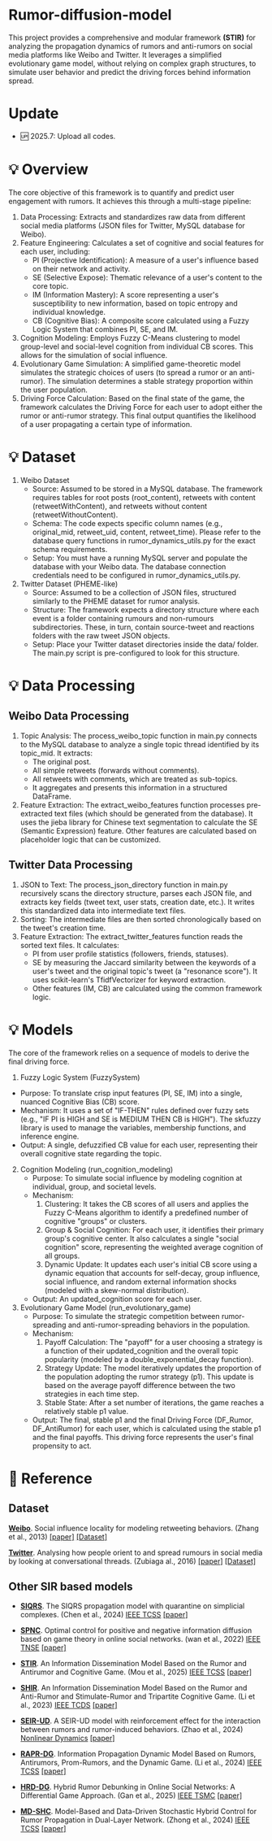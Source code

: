 # Rumor-diffusion-model
This project provides a comprehensive and modular framework **(STIR)** for analyzing the propagation dynamics of rumors and anti-rumors on social media platforms like Weibo and Twitter. It leverages a simplified evolutionary game model, without relying on complex graph structures, to simulate user behavior and predict the driving forces behind information spread.

# Update
- :up: 2025.7: Upload all codes.

# :bulb: Overview
The core objective of this framework is to quantify and predict user engagement with rumors. It achieves this through a multi-stage pipeline:
1. Data Processing: Extracts and standardizes raw data from different social media platforms (JSON files for Twitter, MySQL database for Weibo).
2. Feature Engineering: Calculates a set of cognitive and social features for each user, including:
    - PI (Projective Identification): A measure of a user's influence based on their network and activity.
    - SE (Selective Expose): Thematic relevance of a user's content to the core topic.
    - IM (Information Mastery): A score representing a user's susceptibility to new information, based on topic entropy and individual knowledge.
    - CB (Cognitive Bias): A composite score calculated using a Fuzzy Logic System that combines PI, SE, and IM.
3. Cognition Modeling: Employs Fuzzy C-Means clustering to model group-level and social-level cognition from individual CB scores. This allows for the simulation of social influence.
4. Evolutionary Game Simulation: A simplified game-theoretic model simulates the strategic choices of users (to spread a rumor or an anti-rumor). The simulation determines a stable strategy proportion within the user population.
5. Driving Force Calculation: Based on the final state of the game, the framework calculates the Driving Force for each user to adopt either the rumor or anti-rumor strategy. This final output quantifies the likelihood of a user propagating a certain type of information.

# :bulb: Dataset
1. Weibo Dataset
    - Source: Assumed to be stored in a MySQL database. The framework requires tables for root posts (root_content), retweets with content (retweetWithContent), and retweets without content (retweetWithoutContent).
    - Schema: The code expects specific column names (e.g., original_mid, retweet_uid, content, retweet_time). Please refer to the database query functions in rumor_dynamics_utils.py for the exact schema requirements.
    - Setup: You must have a running MySQL server and populate the database with your Weibo data. The database connection credentials need to be configured in rumor_dynamics_utils.py.
2. Twitter Dataset (PHEME-like)
    - Source: Assumed to be a collection of JSON files, structured similarly to the PHEME dataset for rumor analysis.
    - Structure: The framework expects a directory structure where each event is a folder containing rumours and non-rumours subdirectories. These, in turn, contain source-tweet and reactions folders with the raw tweet JSON objects.
    - Setup: Place your Twitter dataset directories inside the data/ folder. The main.py script is pre-configured to look for this structure.

# :bulb: Data Processing
## Weibo Data Processing
1. Topic Analysis: The process_weibo_topic function in main.py connects to the MySQL database to analyze a single topic thread identified by its topic_mid. It extracts:
    - The original post.
    - All simple retweets (forwards without comments).
    - All retweets with comments, which are treated as sub-topics.
    - It aggregates and presents this information in a structured DataFrame.
2. Feature Extraction: The extract_weibo_features function processes pre-extracted text files (which should be generated from the database). It uses the jieba library for Chinese text segmentation to calculate the SE (Semantic Expression) feature. Other features are calculated based on placeholder logic that can be customized.

## Twitter Data Processing
1. JSON to Text: The process_json_directory function in main.py recursively scans the directory structure, parses each JSON file, and extracts key fields (tweet text, user stats, creation date, etc.). It writes this standardized data into intermediate text files.
2. Sorting: The intermediate files are then sorted chronologically based on the tweet's creation time.
3. Feature Extraction: The extract_twitter_features function reads the sorted text files. It calculates:
    - PI from user profile statistics (followers, friends, statuses).
    - SE by measuring the Jaccard similarity between the keywords of a user's tweet and the original topic's tweet (a "resonance score"). It uses scikit-learn's TfidfVectorizer for keyword extraction.
    - Other features (IM, CB) are calculated using the common framework logic.

# :bulb: Models
The core of the framework relies on a sequence of models to derive the final driving force.
1. Fuzzy Logic System (FuzzySystem)
- Purpose: To translate crisp input features (PI, SE, IM) into a single, nuanced Cognitive Bias (CB) score.
- Mechanism: It uses a set of "IF-THEN" rules defined over fuzzy sets (e.g., "IF PI is HIGH and SE is MEDIUM THEN CB is HIGH"). The skfuzzy library is used to manage the variables, membership functions, and inference engine.
- Output: A single, defuzzified CB value for each user, representing their overall cognitive state regarding the topic.
2. Cognition Modeling (run_cognition_modeling)
    - Purpose: To simulate social influence by modeling cognition at individual, group, and societal levels.
    - Mechanism:
        1. Clustering: It takes the CB scores of all users and applies the Fuzzy C-Means algorithm to identify a predefined number of cognitive "groups" or clusters.
        2. Group & Social Cognition: For each user, it identifies their primary group's cognitive center. It also calculates a single "social cognition" score, representing the weighted average cognition of all groups.
        3. Dynamic Update: It updates each user's initial CB score using a dynamic equation that accounts for self-decay, group influence, social influence, and random external information shocks (modeled with a skew-normal distribution).
    - Output: An updated_cognition score for each user.
3. Evolutionary Game Model (run_evolutionary_game)
    - Purpose: To simulate the strategic competition between rumor-spreading and anti-rumor-spreading behaviors in the population.
    - Mechanism:
        1. Payoff Calculation: The "payoff" for a user choosing a strategy is a function of their updated_cognition and the overall topic popularity (modeled by a double_exponential_decay function).
        2. Strategy Update: The model iteratively updates the proportion of the population adopting the rumor strategy (p1). This update is based on the average payoff difference between the two strategies in each time step.
        3. Stable State: After a set number of iterations, the game reaches a relatively stable p1 value.
    - Output: The final, stable p1 and the final Driving Force (DF_Rumor, DF_AntiRumor) for each user, which is calculated using the stable p1 and the final payoffs. This driving force represents the user's final propensity to act.

# :ledger: Reference 
## Dataset
**<u>Weibo</u>**. Social influence locality
for modeling retweeting behaviors. (Zhang et al., 2013) [[paper]](https://keg.cs.tsinghua.edu.cn/jietang/publications/IJCAI13-Zhang-et-al-social-influence-locality.pdf) [[Dataset]](https://www.aminer.cn/influencelocality)

**<u>Twitter</u>**. Analysing how people orient to and spread rumours in social media by looking at conversational threads. (Zubiaga  al., 2016) [[paper]](https://journals.plos.org/plosone/article?id=10.1371/journal.pone.0150989) [[Dataset]](https://figshare.com/articles/dataset/PHEME_rumour_scheme_dataset_journalism_use_case/2068650/2)

## Other SIR based models

- **<u>SIQRS</u>**. The SIQRS propagation model with quarantine on simplicial complexes. (Chen et al., 2024)  <u>IEEE TCSS</u> [[paper]](https://ieeexplore.ieee.org/abstract/document/10418977/)

- **<u>SPNC</u>**. Optimal control for positive and negative information diffusion based on game theory in online social networks. (wan et al., 2022) <u>IEEE TNSE</u> [[paper]](https://ieeexplore.ieee.org/abstract/document/9915429/)

- **<u>STIR</u>**. An Information Dissemination Model Based on the Rumor and Antirumor and Cognitive Game. (Mou et al., 2025) <u>IEEE TCSS</u> [[paper]](https://ieeexplore.ieee.org/abstract/document/10843969/)

- **<u>SHIR</u>**. An Information Dissemination Model Based on the Rumor and Anti-Rumor and Stimulate-Rumor and Tripartite Cognitive Game. (Li et al., 2023) <u>IEEE TCDS</u> [[paper]](https://ieeexplore.ieee.org/abstract/document/9839301/)

- **<u>SEIR-UD</u>**. A SEIR-UD model with reinforcement effect for the interaction between rumors and rumor-induced behaviors. (Zhao et al., 2024) <u>Nonlinear Dynamics</u> [[paper]](https://link.springer.com/article/10.1007/s11071-024-09613-9)

- **<u>RAPR-DG</u>**. Information Propagation Dynamic Model Based on Rumors, Antirumors, Prom-Rumors, and the Dynamic Game. (Li et al., 2024) <u>IEEE TCSS</u> [[paper]](https://ieeexplore.ieee.org/abstract/document/10713453/)

- **<u>HRD-DG</u>**. Hybrid Rumor Debunking in Online Social Networks: A Differential Game Approach. (Gan et al., 2025) <u>IEEE TSMC</u> [[paper]](https://ieeexplore.ieee.org/abstract/document/10849987/)

- **<u>MD-SHC</u>**. Model-Based and Data-Driven Stochastic Hybrid Control for Rumor Propagation in Dual-Layer Network. (Zhong et al., 2024) <u>IEEE TCSS</u> [[paper]](https://ieeexplore.ieee.org/abstract/document/10746235/)




